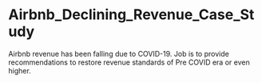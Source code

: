 # Airbnb_Declining_Revenue_Case_Study
Airbnb revenue has been falling due to COVID-19. Job is to provide recommendations to restore revenue standards of Pre COVID era or even higher.
